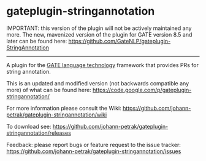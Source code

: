 gateplugin-stringannotation
===========================

IMPORTANT: this version of the plugin will not be actively maintained any more. The new, mavenized version of the plugin
for GATE version 8.5 and later can be found here: https://github.com/GateNLP/gateplugin-StringAnnotation

---

A plugin for the <a href="https://gate.ac.uk">GATE language technology</a> framework that provides PRs for string annotation.

This is an updated and modified version (not backwards compatible any more) of what can be found here: https://code.google.com/p/gateplugin-stringannotation/ 

For more information please consult the Wiki: https://github.com/johann-petrak/gateplugin-stringannotation/wiki

To download see: https://github.com/johann-petrak/gateplugin-stringannotation/releases

Feedback: please report bugs or feature request to the issue tracker: https://github.com/johann-petrak/gateplugin-stringannotation/issues

